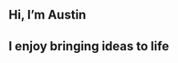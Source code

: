   Hi, I’m Austin
- 
  I enjoy bringing ideas to life
- 

<!---
OmniAuti/OmniAuti is a ✨ special ✨ repository because its `README.md` (this file) appears on your GitHub profile.
You can click the Preview link to take a look at your changes.
--->
